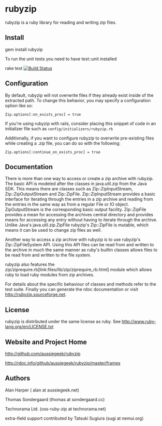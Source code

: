 rubyzip
=======

rubyzip is a ruby library for reading and writing zip files.

Install
-------

  gem install rubyzip


To run the unit tests you need to have test::unit installed

  rake test
[![Build Status](https://secure.travis-ci.org/aussiegeek/rubyzip.png)](http://travis-ci.org/aussiegeek/rubyzip)

Configuration
-------------

By default, rubyzip will not overwrite files if they already exist inside of the extracted path.  To change this behavior, you may specify a configuration option like so:

```
Zip.options[:on_exists_proc] = true
```

If you're using rubyzip with rails, consider placing this snippet of code in an initializer file such as `config/initializers/rubyzip.rb`

Additionally, if you want to configure rubyzip to overwrite pre-existing files while creating a .zip file, you can do so with the following:

```
Zip.options[:continue_on_exists_proc] = true
```


Documentation
-------------


There is more than one way to access or create a zip archive with
rubyzip. The basic API is modeled after the classes in
java.util.zip from the Java SDK. This means there are classes such
as Zip::ZipInputStream, Zip::ZipOutputStream and
Zip::ZipFile. Zip::ZipInputStream provides a basic interface for
iterating through the entries in a zip archive and reading from the
entries in the same way as from a regular File or IO
object. ZipOutputStream is the corresponding basic output
facility. Zip::ZipFile provides a mean for accessing the archives
central directory and provides means for accessing any entry without
having to iterate through the archive. Unlike Java's
java.util.zip.ZipFile rubyzip's Zip::ZipFile is mutable, which means
it can be used to change zip files as well.

Another way to access a zip archive with rubyzip is to use rubyzip's
Zip::ZipFileSystem API. Using this API files can be read from and
written to the archive in much the same manner as ruby's builtin
classes allows files to be read from and written to the file system.

rubyzip also features the
zip/ziprequire.rb[link:files/lib/zip/ziprequire_rb.html] module which
allows ruby to load ruby modules from zip archives.

For details about the specific behaviour of classes and methods refer
to the test suite. Finally you can generate the rdoc documentation or
visit http://rubyzip.sourceforge.net.

License
-------

rubyzip is distributed under the same license as ruby. See
http://www.ruby-lang.org/en/LICENSE.txt


Website and Project Home
------------------------

http://github.com/aussiegeek/rubyzip

http://rdoc.info/github/aussiegeek/rubyzip/master/frames

Authors
-------

Alan Harper ( alan at aussiegeek.net)

Thomas Sondergaard (thomas at sondergaard.cc)

Technorama Ltd. (oss-ruby-zip at technorama.net)

extra-field support contributed by Tatsuki Sugiura (sugi at nemui.org)
